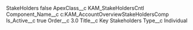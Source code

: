 <?xml version="1.0" encoding="UTF-8"?>
<CustomMetadata xmlns="http://soap.sforce.com/2006/04/metadata" xmlns:xsi="http://www.w3.org/2001/XMLSchema-instance" xmlns:xsd="http://www.w3.org/2001/XMLSchema">
    <label>StakeHolders</label>
    <protected>false</protected>
    <values>
        <field>ApexClass__c</field>
        <value xsi:type="xsd:string">KAM_StakeHoldersCntl</value>
    </values>
    <values>
        <field>Component_Name__c</field>
        <value xsi:type="xsd:string">c:KAM_AccountOverviewStakeHoldersComp</value>
    </values>
    <values>
        <field>Is_Active__c</field>
        <value xsi:type="xsd:boolean">true</value>
    </values>
    <values>
        <field>Order__c</field>
        <value xsi:type="xsd:double">3.0</value>
    </values>
    <values>
        <field>Title__c</field>
        <value xsi:type="xsd:string">Key Stakeholders</value>
    </values>
    <values>
        <field>Type__c</field>
        <value xsi:type="xsd:string">Individual</value>
    </values>
</CustomMetadata>
